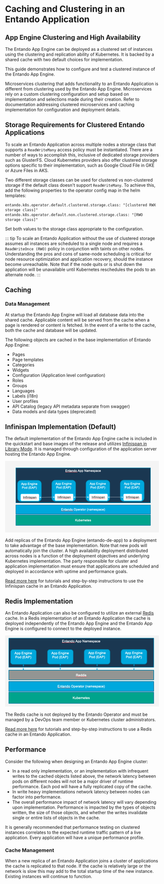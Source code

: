 # Caching and Clustering in an Entando Application

## App Engine Clustering and High Availability

The Entando App Engine can be deployed as a clustered set of instances using the clustering and replication ability of Kubernetes. It is backed by a shared cache with two default choices for implementation.

This guide demonstrates how to configure and test a clustered instance of the Entando App Engine.

Microservices clustering that adds functionality to an Entando Application is different from clustering used by the Entando App Engine. Microservices rely on a custom clustering configuration and setup based on implementation and selections made during their creation. Refer to documentation addressing clustered microservices and caching implementation for configuration and deployment details.

## Storage Requirements for Clustered Entando Applications

To scale an Entando Application across multiple nodes a storage class that supports a `ReadWriteMany` access policy must be instantiated. There are a number of ways to accomplish this, inclusive of dedicated storage providers such as GlusterFS. Cloud Kubernetes providers also offer clustered storage options specific to their implementation, such as Google Cloud File in GKE or Azure Files in AKS.

Two different storage classes can be used for clustered vs non-clustered storage if the default class doesn't support `ReadWriteMany`. To achieve this, add the following properties to the operator config map in the helm templates:

```
entando.k8s.operator.default.clustered.storage.class: "[clustered RWX storage class]"
entando.k8s.operator.default.non.clustered.storage.class: "[RWO storage class]"
```

Set both values to the storage class appropriate to the configuration.

::: tip
To scale an Entando Application without the use of clustered storage assumes all instances are scheduled to a single node and requires a `ReadWriteOnce (RWO)` policy in conjunction with taints on other nodes. Understanding the pros and cons of same-node scheduling is critical for node resource optimization and application recovery, should the instance become unreachable. Note that if the node quits or is shut down the application will be unavailable until Kubernetes reschedules the pods to an alternate node.
:::

## Caching

### Data Management

At startup the Entando App Engine will load all database data into the shared cache. Applicable content will be served from the cache when a page is rendered or content is fetched. In the event of a write to the cache, both the cache and database will be updated.  

The following objects are cached in the base implementation of Entando App Engine:

- Pages
- Page templates
- Categories
- Widgets
- Configuration (Application level configuration)
- Roles
- Groups
- Languages
- Labels (i18n)
- User profiles
- API Catalog (legacy API metadata separate from swagger)
- Data models and data types (deprecated)

## Infinispan Implementation (Default)

The default implementation of the Entando App Engine cache is included in the quickstart and base images of the release and utilizes [Infinispan in Library Mode](https://infinispan.org/docs/stable/titles/embedding/embedding.html#install_library). It is managed through configuration of the application server hosting the Entando App Engine.

![Infinispan Caching](./img/infinispan-caching.png)

Add replicas of the Entando App Engine (entando-de-app) to a deployment to take advantage of the base implementation. Note that new pods will automatically join the cluster. A high availability deployment distributed across nodes is a function of the deployment objectives and underlying Kubernetes implementation. The party responsible for cluster and application implementation must ensure that applications are scheduled and deployed in accordance with uptime and performance goals.

[Read more here](../../tutorials/devops/caching-and-clustering.md) for tutorials and step-by-step instructions to use the Infinispan cache in an Entando Application.

## Redis Implementation

An Entando Application can also be configured to utilize an external [Redis](https://redis.io/) cache. In a Redis implementation of an Entando Application the cache is deployed independently of the Entando App Engine and the Entando App Engine is configured to connect to the deployed instance.

![Redis Caching](./img/redis-caching.png)

The Redis cache is not deployed by the Entando Operator and must be managed by a DevOps team member or Kubernetes cluster administrators.

[Read more here](../../tutorials/devops/caching-and-clustering.md#configuring-and-deploying-with-redis) for tutorials and step-by-step instructions to use a Redis cache in an Entando Application.

## Performance

Consider the following when designing an Entando App Engine cluster:

- In a read only implementation, or an implementation with infrequent writes to the cached objects listed above, the network latency between pods on different nodes will not be a major driver of runtime performance. Each pod will have a fully replicated copy of the cache.
- In write heavy implementations network latency between nodes can factor into performance.
- The overall performance impact of network latency will vary depending upon implementation. Performance is impacted by the types of objects written, the size of those objects, and whether the writes invalidate single or entire lists of objects in the cache.

It is generally recommended that performance testing on clustered instances correlates to the expected runtime traffic pattern of a live application. Every application will have a unique performance profile.

### Cache Management

When a new replica of an Entando Application joins a cluster of applications the cache is replicated to that node. If the cache is relatively large or the network is slow this may add to the total startup time of the new instance. Existing instances will continue to function.

